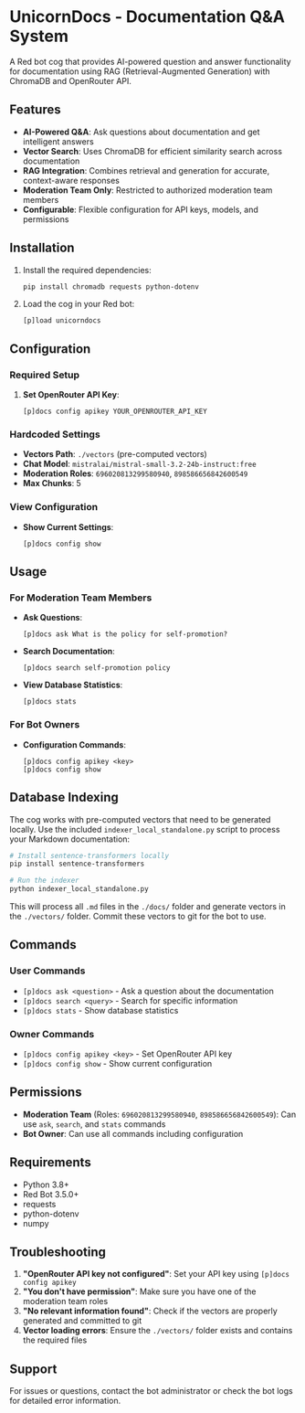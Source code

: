 # UnicornDocs - Documentation Q&A System

A Red bot cog that provides AI-powered question and answer functionality for documentation using RAG (Retrieval-Augmented Generation) with ChromaDB and OpenRouter API.

## Features

- **AI-Powered Q&A**: Ask questions about documentation and get intelligent answers
- **Vector Search**: Uses ChromaDB for efficient similarity search across documentation
- **RAG Integration**: Combines retrieval and generation for accurate, context-aware responses
- **Moderation Team Only**: Restricted to authorized moderation team members
- **Configurable**: Flexible configuration for API keys, models, and permissions

## Installation

1. Install the required dependencies:
   ```bash
   pip install chromadb requests python-dotenv
   ```

2. Load the cog in your Red bot:
   ```
   [p]load unicorndocs
   ```

## Configuration

### Required Setup

1. **Set OpenRouter API Key**:
   ```
   [p]docs config apikey YOUR_OPENROUTER_API_KEY
   ```

### Hardcoded Settings

- **Vectors Path**: `./vectors` (pre-computed vectors)
- **Chat Model**: `mistralai/mistral-small-3.2-24b-instruct:free`
- **Moderation Roles**: `696020813299580940`, `898586656842600549`
- **Max Chunks**: 5

### View Configuration

- **Show Current Settings**:
  ```
  [p]docs config show
  ```

## Usage

### For Moderation Team Members

- **Ask Questions**:
  ```
  [p]docs ask What is the policy for self-promotion?
  ```

- **Search Documentation**:
  ```
  [p]docs search self-promotion policy
  ```

- **View Database Statistics**:
  ```
  [p]docs stats
  ```

### For Bot Owners

- **Configuration Commands**:
  ```
  [p]docs config apikey <key>
  [p]docs config show
  ```

## Database Indexing

The cog works with pre-computed vectors that need to be generated locally. Use the included `indexer_local_standalone.py` script to process your Markdown documentation:

```bash
# Install sentence-transformers locally
pip install sentence-transformers

# Run the indexer
python indexer_local_standalone.py
```

This will process all `.md` files in the `./docs/` folder and generate vectors in the `./vectors/` folder. Commit these vectors to git for the bot to use.

## Commands

### User Commands
- `[p]docs ask <question>` - Ask a question about the documentation
- `[p]docs search <query>` - Search for specific information
- `[p]docs stats` - Show database statistics

### Owner Commands
- `[p]docs config apikey <key>` - Set OpenRouter API key
- `[p]docs config show` - Show current configuration

## Permissions

- **Moderation Team** (Roles: `696020813299580940`, `898586656842600549`): Can use `ask`, `search`, and `stats` commands
- **Bot Owner**: Can use all commands including configuration

## Requirements

- Python 3.8+
- Red Bot 3.5.0+
- requests
- python-dotenv
- numpy

## Troubleshooting

1. **"OpenRouter API key not configured"**: Set your API key using `[p]docs config apikey`
2. **"You don't have permission"**: Make sure you have one of the moderation team roles
3. **"No relevant information found"**: Check if the vectors are properly generated and committed to git
4. **Vector loading errors**: Ensure the `./vectors/` folder exists and contains the required files

## Support

For issues or questions, contact the bot administrator or check the bot logs for detailed error information.
